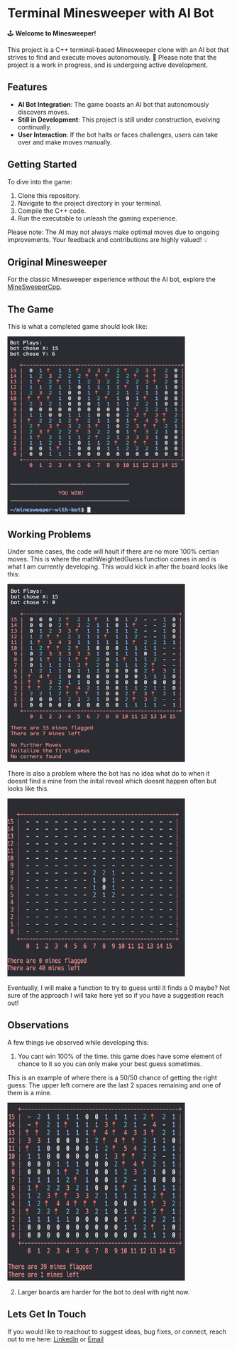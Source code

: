# Terminal Minesweeper with AI Bot

🕹️ **Welcome to Minesweeper!**

This project is a C++ terminal-based Minesweeper clone with an AI bot that strives to find and execute moves autonomously. 🤖 Please note that the project is a work in progress, and is undergoing active development.

## Features

- **AI Bot Integration**: The game boasts an AI bot that autonomously discovers moves.
- **Still in Development**: This project is still under construction, evolving continually.
- **User Interaction**: If the bot halts or faces challenges, users can take over and make moves manually.

## Getting Started

To dive into the game:

1. Clone this repository.
2. Navigate to the project directory in your terminal.
3. Compile the C++ code.
4. Run the executable to unleash the gaming experience.

Please note: The AI may not always make optimal moves due to ongoing improvements. Your feedback and contributions are highly valued! 💡

## Original Minesweeper

For the classic Minesweeper experience without the AI bot, explore the [MineSweeperCpp](https://github.com/AndyNichol3/MineSweeperCpp).

## The Game

This is what a completed game should look like: 

<img src="https://github.com/AndyNichol3/Minesweeper-Bot/blob/main/completedBotGame.png" alt="completed game" width="400" height="400">

## Working Problems

Under some cases, the code will hault if there are no more 100% certian moves. 
This is where the mathWeightedGuess function comes in and is what I am currently developing. 
This would kick in after the board looks like this: 

<img src="https://github.com/AndyNichol3/Minesweeper-Bot/blob/main/botNeedToMakeAGuess.png" alt="completed game" width="400" height="400">

There is also a problem where the bot has no idea what do to when it doesnt find a mine from the inital reveal which doesnt happen often but looks like this. 

<img src="https://github.com/AndyNichol3/Minesweeper-Bot/blob/main/noMinesFound.png" alt="completed game" width="400" height="400">

Eventually, I will make a function to try to guess until it finds a 0 maybe? Not sure of the approach I will take here yet so if you have a suggestion reach out!

## Observations

A few things ive observed while developing this:

1. You cant win 100% of the time. this game does have some element of chance to it so you can only make your best guess sometimes.

This is an example of where there is a 50/50 chance of getting the right guess: 
The upper left cornere are the last 2 spaces remaining and one of them is a mine. 

<img src="https://github.com/AndyNichol3/Minesweeper-Bot/blob/main/50percentchance.png" alt="completed game" width="400" height="400">

2. Larger boards are harder for the bot to deal with right now.

## Lets Get In Touch

If you would like to reachout to suggest ideas, bug fixes, or connect, reach out to me here: 
[LinkedIn](https://www.linkedin.com/in/connectandrewnicholson) or [Email](mailto:andrewtodnicholson@gmail.com)






